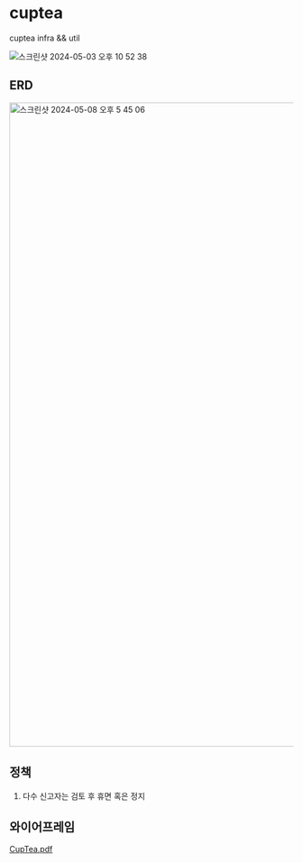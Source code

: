 # cuptea
cuptea infra && util

![스크린샷 2024-05-03 오후 10 52 38](https://github.com/cup-of-tea-org/cuptea-util/assets/121741140/10b3df5b-0251-4c0e-a0f3-2aaa64adba9c)

## ERD

<img width="1143" alt="스크린샷 2024-05-08 오후 5 45 06" src="https://github.com/cup-of-tea-org/cuptea-util/assets/121741140/3b337382-0373-4edd-a2e1-ba40b5974403">



## 정책

1. 다수 신고자는 검토 후 휴면 혹은 정지

## 와이어프레임
[CupTea.pdf](https://github.com/cup-of-tea-org/cuptea-util/files/15272002/CupTea.pdf)
